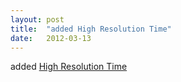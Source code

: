 ```yaml
---
layout: post
title:  "added High Resolution Time"
date:   2012-03-13
---
```


added <a href="http://www.w3.org/TR/hr-time/">High Resolution Time</a>

